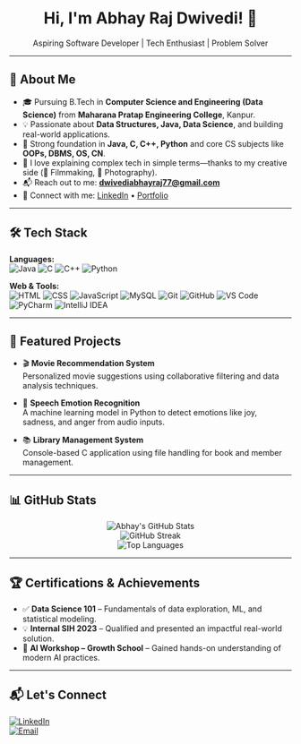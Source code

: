 <h1 align="center">Hi, I'm Abhay Raj Dwivedi! 👋</h1>

<p align="center">
Aspiring Software Developer | Tech Enthusiast | Problem Solver
</p>

---

## 🚀 About Me

- 🎓 Pursuing B.Tech in **Computer Science and Engineering (Data Science)** from **Maharana Pratap Engineering College**, Kanpur.
- 💡 Passionate about **Data Structures, Java, Data Science**, and building real-world applications.
- 🧠 Strong foundation in **Java, C, C++, Python** and core CS subjects like **OOPs, DBMS, OS, CN**.
- 🎯 I love explaining complex tech in simple terms—thanks to my creative side (🎥 Filmmaking, 📸 Photography).
- 📬 Reach out to me: **[dwivediabhayraj77@gmail.com](mailto:dwivediabhayraj77@gmail.com)**
- 🔗 Connect with me: [LinkedIn](https://www.linkedin.com/in/abhay-raj-dwivedi/) • [Portfolio](https://abhaycodess.github.io/Portfolio/)

---

## 🛠️ Tech Stack

**Languages:**  
![Java](https://img.shields.io/badge/Java-007396?style=flat&logo=java&logoColor=white)
![C](https://img.shields.io/badge/C-00599C?style=flat&logo=c&logoColor=white)
![C++](https://img.shields.io/badge/C++-00599C?style=flat&logo=c%2B%2B&logoColor=white)
![Python](https://img.shields.io/badge/Python-3776AB?style=flat&logo=python&logoColor=white)

**Web & Tools:**  
![HTML](https://img.shields.io/badge/HTML5-E34F26?style=flat&logo=html5&logoColor=white)
![CSS](https://img.shields.io/badge/CSS3-1572B6?style=flat&logo=css3&logoColor=white)
![JavaScript](https://img.shields.io/badge/JavaScript-F7DF1E?style=flat&logo=javascript&logoColor=black)
![MySQL](https://img.shields.io/badge/MySQL-00000F?style=flat&logo=mysql&logoColor=white)
![Git](https://img.shields.io/badge/Git-F05032?style=flat&logo=git&logoColor=white)
![GitHub](https://img.shields.io/badge/GitHub-181717?style=flat&logo=github&logoColor=white)
![VS Code](https://img.shields.io/badge/VS%20Code-007ACC?style=flat&logo=visual-studio-code&logoColor=white)
![PyCharm](https://img.shields.io/badge/PyCharm-000000?style=flat&logo=pycharm&logoColor=white)
![IntelliJ IDEA](https://img.shields.io/badge/IntelliJIDEA-000000?style=flat&logo=intellijidea&logoColor=white)

---

## 📂 Featured Projects

- 🎬 **Movie Recommendation System**  
  Personalized movie suggestions using collaborative filtering and data analysis techniques.

- 🎤 **Speech Emotion Recognition**  
  A machine learning model in Python to detect emotions like joy, sadness, and anger from audio inputs.

- 📚 **Library Management System**  
  Console-based C application using file handling for book and member management.

---

## 📊 GitHub Stats

<p align="center">
  <picture>
    <source srcset="https://github-readme-stats.vercel.app/api?username=abhaycodess&show_icons=true&count_private=true&theme=dracula" media="(prefers-color-scheme: dark)" />
    <source srcset="https://github-readme-stats.vercel.app/api?username=abhaycodess&show_icons=true&count_private=true&theme=default" media="(prefers-color-scheme: light)" />
    <img src="https://github-readme-stats.vercel.app/api?username=abhaycodess&show_icons=true&count_private=true&theme=default" alt="Abhay's GitHub Stats" />
  </picture>
  <br />
  <picture>
    <source srcset="https://github-readme-streak-stats.herokuapp.com?user=abhaycodess&theme=dracula" media="(prefers-color-scheme: dark)" />
    <source srcset="https://github-readme-streak-stats.herokuapp.com?user=abhaycodess&theme=default" media="(prefers-color-scheme: light)" />
    <img src="https://github-readme-streak-stats.herokuapp.com?user=abhaycodess&theme=default" alt="GitHub Streak" />
  </picture>
  <br />
  <picture>
    <source srcset="https://github-readme-stats.vercel.app/api/top-langs/?username=abhaycodess&layout=compact&theme=dracula" media="(prefers-color-scheme: dark)" />
    <source srcset="https://github-readme-stats.vercel.app/api/top-langs/?username=abhaycodess&layout=compact&theme=default" media="(prefers-color-scheme: light)" />
    <img src="https://github-readme-stats.vercel.app/api/top-langs/?username=abhaycodess&layout=compact&theme=default" alt="Top Languages" />
  </picture>
</p>

---

## 🏆 Certifications & Achievements

- ✅ **Data Science 101** – Fundamentals of data exploration, ML, and statistical modeling.
- 💡 **Internal SIH 2023** – Qualified and presented an impactful real-world solution.
- 🤖 **AI Workshop – Growth School** – Gained hands-on understanding of modern AI practices.

---

## 📬 Let's Connect

[![LinkedIn](https://img.shields.io/badge/LinkedIn-blue?style=flat&logo=linkedin)](https://www.linkedin.com/in/abhay-raj-dwivedi/)  
[![Email](https://img.shields.io/badge/Email-red?style=flat&logo=gmail&logoColor=white)](mailto:dwivediabhayraj77@gmail.com)
